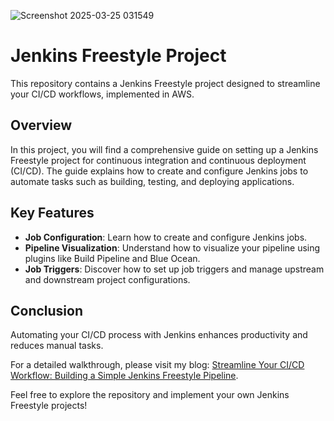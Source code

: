
![Screenshot 2025-03-25 031549](https://github.com/user-attachments/assets/073628aa-c132-4c61-9da8-401f1745c5bf)

# Jenkins Freestyle Project

This repository contains a Jenkins Freestyle project designed to streamline your CI/CD workflows, implemented in AWS.

## Overview

In this project, you will find a comprehensive guide on setting up a Jenkins Freestyle project for continuous integration and continuous deployment (CI/CD). The guide explains how to create and configure Jenkins jobs to automate tasks such as building, testing, and deploying applications.

## Key Features

- **Job Configuration**: Learn how to create and configure Jenkins jobs.
- **Pipeline Visualization**: Understand how to visualize your pipeline using plugins like Build Pipeline and Blue Ocean.
- **Job Triggers**: Discover how to set up job triggers and manage upstream and downstream project configurations.

## Conclusion

Automating your CI/CD process with Jenkins enhances productivity and reduces manual tasks. 

For a detailed walkthrough, please visit my blog: [Streamline Your CI/CD Workflow: Building a Simple Jenkins Freestyle Pipeline](https://jasaiblogs.hashnode.dev/streamline-your-cicd-workflow-building-a-simple-jenkins-freestyle-pipeline).

Feel free to explore the repository and implement your own Jenkins Freestyle projects!
